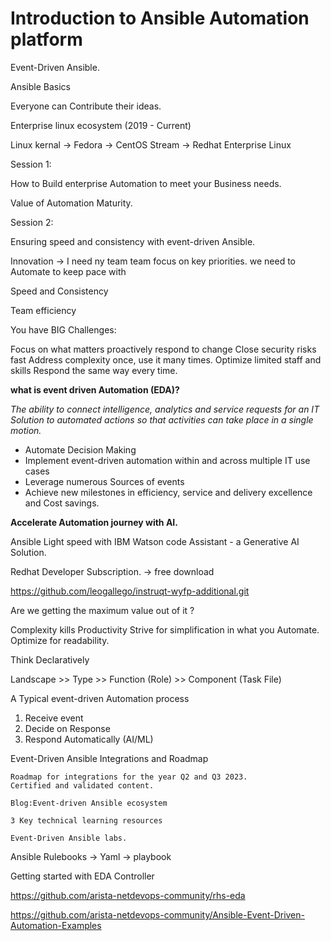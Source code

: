 # Introduction to Ansible Automation platform

Event-Driven Ansible.

Ansible Basics

Everyone can Contribute their ideas.

Enterprise linux ecosystem (2019 - Current)

Linux kernal -> Fedora -> CentOS Stream -> Redhat Enterprise Linux 

Session 1:

How to Build enterprise Automation to meet your Business needs.

Value of Automation Maturity.

Session 2: 

Ensuring speed and consistency with event-driven Ansible.

Innovation -> I need ny team team focus on key priorities.
    we need to Automate to keep pace with

Speed and Consistency 

Team efficiency 

You have BIG Challenges:

Focus on what matters
proactively respond to change
Close security risks fast
Address complexity once, use it many times.
Optimize limited staff and skills 
Respond the same way every time.

**what is event driven Automation (EDA)?** 

_The ability to connect intelligence, analytics and service requests for an IT Solution to automated actions so that activities can take place in a single motion._

* Automate Decision Making 
* Implement event-driven automation within and across multiple IT use cases
* Leverage numerous Sources of events
* Achieve new milestones in efficiency, service and delivery excellence and Cost savings.

**Accelerate Automation journey with AI.**

Ansible Light speed with IBM Watson code Assistant - a Generative AI Solution.

Redhat Developer Subscription. -> free download

https://github.com/leogallego/instruqt-wyfp-additional.git

Are we getting the maximum value out of it ?

Complexity kills Productivity 
    Strive for simplification in what you Automate.
Optimize for readability.

Think Declaratively
     
Landscape >> Type >> Function (Role) >> Component (Task File)


A Typical event-driven Automation process
1. Receive event
2. Decide on Response 
3. Respond Automatically (AI/ML)

Event-Driven Ansible Integrations and Roadmap

    Roadmap for integrations for the year Q2 and Q3 2023.
    Certified and validated content.

    Blog:Event-driven Ansible ecosystem 

    3 Key technical learning resources

    Event-Driven Ansible labs.

Ansible Rulebooks -> Yaml -> playbook

Getting started with EDA Controller

https://github.com/arista-netdevops-community/rhs-eda

https://github.com/arista-netdevops-community/Ansible-Event-Driven-Automation-Examples
